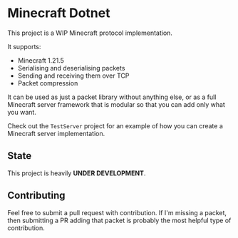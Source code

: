 # Minecraft Dotnet
This project is a WIP Minecraft protocol implementation.

It supports:
- Minecraft 1.21.5
- Serialising and deserialising packets
- Sending and receiving them over TCP
- Packet compression

It can be used as just a packet library without anything else,
or as a full Minecraft server framework that is modular so that
you can add only what you want.

Check out the `TestServer` project for an example of how you can
create a Minecraft server implementation.

## State
This project is heavily **UNDER DEVELOPMENT**.  

## Contributing
Feel free to submit a pull request with contribution. If I'm missing
a packet, then submitting a PR adding that packet is probably the most
helpful type of contribution.
